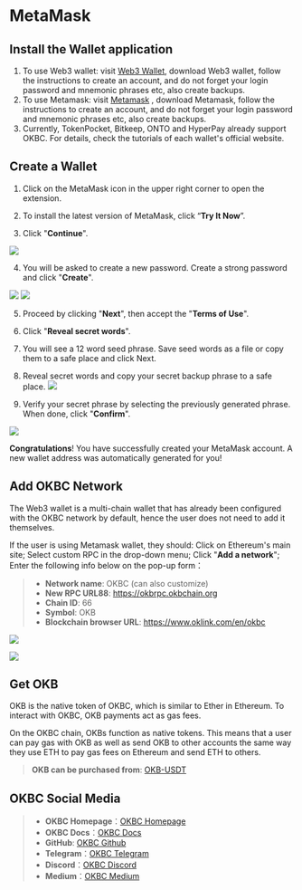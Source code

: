 # MetaMask

## Install the Wallet application

1. To use Web3 wallet: visit [Web3 Wallet](https://www.okx.com/cn/web3), download Web3 wallet, follow the instructions to create an account, and do not forget your login password and mnemonic phrases etc, also create backups. 
2. To use Metamask: visit [Metamask](https://metamask.io/) , download Metamask, follow the instructions to create an account, and do not forget your login password and mnemonic phrases etc, also create backups.
3. Currently, TokenPocket, Bitkeep, ONTO and HyperPay already support OKBC. For details, check the tutorials of each wallet's official website.

## Create a Wallet 

1. Click on the MetaMask icon in the upper right corner to open the extension.

2. To install the latest version of MetaMask, click “**Try It Now**”.

3. Click "**Continue**".

![](./img/3.gif)


4. You will be asked to create a new password. Create a strong password and click "**Create**".

![](./img/4.png)
![](./img/4.2.png)


5. Proceed by clicking "**Next**",  then accept the "**Terms of Use**".


6. Click "**Reveal secret words**".


7. You will see a 12 word seed phrase. Save seed words as a file or copy them to a safe place and click Next.


8. Reveal secret words and copy your secret backup phrase to a safe place.
![](./img/8.png)


9. Verify your secret phrase by selecting the previously generated phrase. When done, click "**Confirm**".


![](./img/9.gif)


**Congratulations**! You have successfully created your MetaMask account. A new wallet address was automatically generated for you!

## Add OKBC Network

The Web3 wallet is a multi-chain wallet that has already been configured with the OKBC network by default, hence the user does not need to add it themselves.

If the user is using Metamask wallet, they should: Click on Ethereum's main site; Select custom RPC in the drop-down menu; Click "**Add a network**"; Enter the following info below on the pop-up form：


> - **Network name**: OKBC (can also customize)
> - **New RPC URL88**: https://okbrpc.okbchain.org
> - **Chain ID**: 66
> - **Symbol**: OKB
> - **Blockchain browser URL**: https://www.oklink.com/en/okbc



![](./img/1.png)


![](./img/2.png)

## Get OKB

OKB is the native token of OKBC, which is similar to Ether in Ethereum. To interact with OKBC, OKB payments act as gas fees.


On the OKBC chain, OKBs function as native tokens. This means that a user can pay gas with OKB as well as send OKB to other accounts the same way they use ETH to pay gas fees on Ethereum and send ETH to others.

> **OKB can be purchased from**: [OKB-USDT](https://www.okx.com/cn/trade-spot/okb-usdt)

## OKBC Social Media

>- **OKBC Homepage**：[OKBC Homepage](https://www.okx.com/okbc)
>- **OKBC Docs**：[OKBC Docs](https://okbrpc.okbchain.org/docs/en/#overview)
>- **GitHub**: [OKBC Github](https://github.com/okx/exchain)
>- **Telegram**：[OKBC Telegram](https://t.me/OKBCNetwork)
>- **Discord**：[OKBC Discord](https://discord.com/invite/2rynEUqJxP)
>- **Medium**：[OKBC Medium](https://medium.com/okbc-okx-chain)